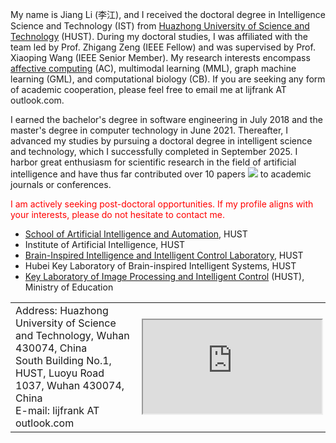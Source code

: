 
My name is Jiang Li (李江), and I received the doctoral degree in Intelligence Science and Technology (IST) from <a href="http://english.hust.edu.cn" class="no-underline">Huazhong University of Science and Technology</a> (HUST). During my doctoral studies, I was affiliated with the team led by Prof. Zhigang Zeng (IEEE Fellow) and was supervised by Prof. Xiaoping Wang (IEEE Senior Member). My research interests encompass <a href="https://www.media.mit.edu/groups/affective-computing/overview" class="no-underline">affective computing</a> (AC), multimodal learning (MML), graph machine learning (GML), and computational biology (CB). If you are seeking any form of academic cooperation, please feel free to email me at <a class="no-underline">lijfrank AT outlook.com</a>.

I earned the bachelor's degree in software engineering in July 2018 and the master's degree in computer technology in June 2021. Thereafter, I advanced my studies by pursuing a doctoral degree in intelligent science and technology, which I successfully completed in September 2025. I harbor great enthusiasm for scientific research in the field of artificial intelligence and have thus far contributed over 10 papers <a href="https://scholar.google.com/citations?user=NesqTz8AAAAJ"><img src="https://img.shields.io/endpoint?logo=Google%20Scholar&url=https%3A%2F%2Fcdn.jsdelivr.net%2Fgh%2FLijfrank%2Flijfrank.github.io@google-scholar-stats%2Fgs_data_shieldsio.json&labelColor=f6f6f6&color=9cf&style=flat&label=Citations"></a> to academic journals or conferences.

<a style="color: red;" class="no-underline">I am actively seeking post-doctoral opportunities. If my profile aligns with your interests, please do not hesitate to contact me.</a>

- <a href="http://english.aia.hust.edu.cn" class="no-underline">School of Artificial Intelligence and Automation</a>, HUST
- Institute of Artificial Intelligence, HUST
- <a href="http://biic.aia.hust.edu.cn" class="no-underline">Brain-Inspired Intelligence and Intelligent Control Laboratory</a>, HUST
- Hubei Key Laboratory of Brain-inspired Intelligent Systems, HUST 
- <a href="http://ipic.hust.edu.cn" class="no-underline">Key Laboratory of Image Processing and Intelligent Control</a> (HUST), Ministry of Education

<table class="no-horizontal-lines" style="margin-left: auto; margin-right: auto;">
    <tr>
        <td style="width: 40%;">
            Address:
            Huazhong University of Science and Technology, Wuhan 430074, China <br>
            South Building No.1, HUST, Luoyu Road 1037, Wuhan 430074, China <br>  
            E-mail:
            <a class="no-underline">lijfrank AT outlook.com</a>
        </td>
        <td>
            <iframe width="100%" src="https://www.openstreetmap.org/export/embed.html?bbox=114.40580%2C30.51349%2C114.41048%2C30.51016&amp;layer=mapnik"></iframe>
        </td>
    </tr>
</table>